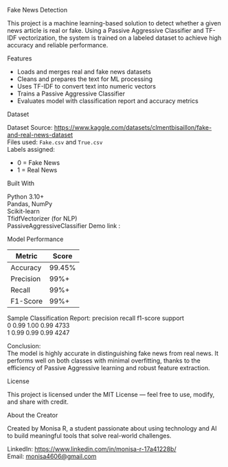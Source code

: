 Fake News Detection

This project is a machine learning-based solution to detect whether a given news article is real or fake. Using a Passive Aggressive Classifier and TF-IDF vectorization, the system is trained on a labeled dataset to achieve high accuracy and reliable performance.

Features

- Loads and merges real and fake news datasets  
- Cleans and prepares the text for ML processing  
- Uses TF-IDF to convert text into numeric vectors  
- Trains a Passive Aggressive Classifier  
- Evaluates model with classification report and accuracy metrics

Dataset

Dataset Source: https://www.kaggle.com/datasets/clmentbisaillon/fake-and-real-news-dataset  
Files used: `Fake.csv` and `True.csv`  
Labels assigned:  
- 0 = Fake News  
- 1 = Real News  

Built With

Python 3.10+  
Pandas, NumPy  
Scikit-learn  
TfidfVectorizer (for NLP)  
PassiveAggressiveClassifier
Demo link :

Model Performance

| Metric     | Score     |
|------------|-----------|
| Accuracy   | 99.45%    |
| Precision  | 99%+      |
| Recall     | 99%+      |
| F1-Score   | 99%+      |

Sample Classification Report:
              precision    recall  f1-score   support  
           0       0.99      1.00      0.99      4733  
           1       0.99      0.99      0.99      4247  

Conclusion:  
The model is highly accurate in distinguishing fake news from real news. It performs well on both classes with minimal overfitting, thanks to the efficiency of Passive Aggressive learning and robust feature extraction.


License

This project is licensed under the MIT License — feel free to use, modify, and share with credit.

About the Creator

Created by Monisa R, a student passionate about using technology and AI to build meaningful tools that solve real-world challenges.

LinkedIn: https://www.linkedin.com/in/monisa-r-17a41228b/  
Email: monisa4606@gmail.com


